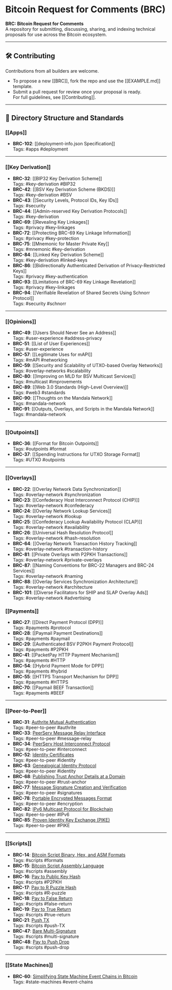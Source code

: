 # Bitcoin Request for Comments (BRC)

**BRC: Bitcoin Request for Comments**  
A repository for submitting, discussing, sharing, and indexing technical proposals for use across the Bitcoin ecosystem.

---

## 🛠 Contributing
Contributions from all builders are welcome.  
- To propose a new [[BRC]], fork the repo and use the [[EXAMPLE.md]] template.
- Submit a pull request for review once your proposal is ready.  
For full guidelines, see [[Contributing]].

---

## 📂 Directory Structure and Standards

### [[Apps]]
- **BRC-102**: [[deployment-info.json Specification]]  
  Tags: #apps #deployment

---

### [[Key Derivation]]
- **BRC-32**: [[BIP32 Key Derivation Scheme]]  
  Tags: #key-derivation #BIP32
- **BRC-42**: [[BSV Key Derivation Scheme (BKDS)]]  
  Tags: #key-derivation #BSV
- **BRC-43**: [[Security Levels, Protocol IDs, Key IDs]]  
  Tags: #security
- **BRC-44**: [[Admin-reserved Key Derivation Protocols]]  
  Tags: #key-derivation
- **BRC-69**: [[Revealing Key Linkages]]  
  Tags: #privacy #key-linkages
- **BRC-72**: [[Protecting BRC-69 Key Linkage Information]]  
  Tags: #privacy #key-protection
- **BRC-75**: [[Mnemonic for Master Private Key]]  
  Tags: #mnemonic #key-derivation
- **BRC-84**: [[Linked Key Derivation Scheme]]  
  Tags: #key-derivation #linked-keys
- **BRC-86**: [[Bidirectionally Authenticated Derivation of Privacy-Restricted Keys]]  
  Tags: #privacy #key-authentication
- **BRC-93**: [[Limitations of BRC-69 Key Linkage Revelation]]  
  Tags: #privacy #key-linkages
- **BRC-94**: [[Verifiable Revelation of Shared Secrets Using Schnorr Protocol]]  
  Tags: #security #schnorr

---

### [[Opinions]]
- **BRC-49**: [[Users Should Never See an Address]]  
  Tags: #user-experience #address-privacy
- **BRC-51**: [[List of User Experiences]]  
  Tags: #user-experience
- **BRC-57**: [[Legitimate Uses for mAPI]]  
  Tags: #mAPI #networking
- **BRC-59**: [[Security and Scalability of UTXO-based Overlay Networks]]  
  Tags: #overlay-networks #scalability
- **BRC-80**: [[Improving on MLD for BSV Multicast Services]]  
  Tags: #multicast #improvements
- **BRC-89**: [[Web 3.0 Standards (High-Level Overview)]]  
  Tags: #web3 #standards
- **BRC-90**: [[Thoughts on the Mandala Network]]  
  Tags: #mandala-network
- **BRC-91**: [[Outputs, Overlays, and Scripts in the Mandala Network]]  
  Tags: #mandala-network

---

### [[Outpoints]]
- **BRC-36**: [[Format for Bitcoin Outpoints]]  
  Tags: #outpoints #format
- **BRC-37**: [[Spending Instructions for UTXO Storage Format]]  
  Tags: #UTXO #outpoints

---

### [[Overlays]]
- **BRC-22**: [[Overlay Network Data Synchronization]]  
  Tags: #overlay-network #synchronization
- **BRC-23**: [[Confederacy Host Interconnect Protocol (CHIP)]]  
  Tags: #overlay-network #confederacy
- **BRC-24**: [[Overlay Network Lookup Services]]  
  Tags: #overlay-network #lookup
- **BRC-25**: [[Confederacy Lookup Availability Protocol (CLAP)]]  
  Tags: #overlay-network #availability
- **BRC-26**: [[Universal Hash Resolution Protocol]]  
  Tags: #overlay-network #hash-resolution
- **BRC-64**: [[Overlay Network Transaction History Tracking]]  
  Tags: #overlay-network #transaction-history
- **BRC-81**: [[Private Overlays with P2PKH Transactions]]  
  Tags: #overlay-network #private-overlays
- **BRC-87**: [[Naming Conventions for BRC-22 Managers and BRC-24 Services]]  
  Tags: #overlay-network #naming
- **BRC-88**: [[Overlay Services Synchronization Architecture]]  
  Tags: #overlay-network #architecture
- **BRC-101**: [[Diverse Facilitators for SHIP and SLAP Overlay Ads]]  
  Tags: #overlay-network #advertising

### [[Payments]]
- **BRC-27**: [[Direct Payment Protocol (DPP)]]  
  Tags: #payments #protocol
- **BRC-28**: [[Paymail Payment Destinations]]  
  Tags: #payments #paymail
- **BRC-29**: [[Authenticated BSV P2PKH Payment Protocol]]  
  Tags: #payments #P2PKH
- **BRC-41**: [[PacketPay HTTP Payment Mechanism]]  
  Tags: #payments #HTTP
- **BRC-54**: [[Hybrid Payment Mode for DPP]]  
  Tags: #payments #hybrid
- **BRC-55**: [[HTTPS Transport Mechanism for DPP]]  
  Tags: #payments #HTTPS
- **BRC-70**: [[Paymail BEEF Transaction]]  
  Tags: #payments #BEEF

---

### [[Peer-to-Peer]]
- **BRC-31**: [Authrite Mutual Authentication](https://github.com/bitcoin-sv/BRCs/blob/master/peer-to-peer/0031.md)  
  Tags: #peer-to-peer #authrite
- **BRC-33**: [PeerServ Message Relay Interface](https://github.com/bitcoin-sv/BRCs/blob/master/peer-to-peer/0033.md)  
  Tags: #peer-to-peer #message-relay
- **BRC-34**: [PeerServ Host Interconnect Protocol](https://github.com/bitcoin-sv/BRCs/blob/master/peer-to-peer/0034.md)  
  Tags: #peer-to-peer #interconnect
- **BRC-52**: [Identity Certificates](https://github.com/bitcoin-sv/BRCs/blob/master/peer-to-peer/0052.md)  
  Tags: #peer-to-peer #identity
- **BRC-63**: [Genealogical Identity Protocol](https://github.com/bitcoin-sv/BRCs/blob/master/peer-to-peer/0063.md)  
  Tags: #peer-to-peer #identity
- **BRC-68**: [Publishing Trust Anchor Details at a Domain](https://github.com/bitcoin-sv/BRCs/blob/master/peer-to-peer/0068.md)  
  Tags: #peer-to-peer #trust-anchor
- **BRC-77**: [Message Signature Creation and Verification](https://github.com/bitcoin-sv/BRCs/blob/master/peer-to-peer/0077.md)  
  Tags: #peer-to-peer #signatures
- **BRC-78**: [Portable Encrypted Messages Format](https://github.com/bitcoin-sv/BRCs/blob/master/peer-to-peer/0078.md)  
  Tags: #peer-to-peer #encryption
- **BRC-82**: [IPv6 Multicast Protocol for Blockchain](https://github.com/bitcoin-sv/BRCs/blob/master/peer-to-peer/0082.md)  
  Tags: #peer-to-peer #IPv6
- **BRC-85**: [Proven Identity Key Exchange (PIKE)](https://github.com/bitcoin-sv/BRCs/blob/master/peer-to-peer/0085.md)  
  Tags: #peer-to-peer #PIKE

---

### [[Scripts]]
- **BRC-14**: [Bitcoin Script Binary, Hex, and ASM Formats](https://github.com/bitcoin-sv/BRCs/blob/master/scripts/0014.md)  
  Tags: #scripts #formats
- **BRC-15**: [Bitcoin Script Assembly Language](https://github.com/bitcoin-sv/BRCs/blob/master/scripts/0015.md)  
  Tags: #scripts #assembly
- **BRC-16**: [Pay to Public Key Hash](https://github.com/bitcoin-sv/BRCs/blob/master/scripts/0016.md)  
  Tags: #scripts #P2PKH
- **BRC-17**: [Pay to R Puzzle Hash](https://github.com/bitcoin-sv/BRCs/blob/master/scripts/0017.md)  
  Tags: #scripts #R-puzzle
- **BRC-18**: [Pay to False Return](https://github.com/bitcoin-sv/BRCs/blob/master/scripts/0018.md)  
  Tags: #scripts #false-return
- **BRC-19**: [Pay to True Return](https://github.com/bitcoin-sv/BRCs/blob/master/scripts/0019.md)  
  Tags: #scripts #true-return
- **BRC-21**: [Push TX](https://github.com/bitcoin-sv/BRCs/blob/master/scripts/0021.md)  
  Tags: #scripts #push-TX
- **BRC-47**: [Bare Multi-Signature](https://github.com/bitcoin-sv/BRCs/blob/master/scripts/0047.md)  
  Tags: #scripts #multi-signature
- **BRC-48**: [Pay to Push Drop](https://github.com/bitcoin-sv/BRCs/blob/master/scripts/0048.md)  
  Tags: #scripts #push-drop

---

### [[State Machines]]
- **BRC-60**: [Simplifying State Machine Event Chains in Bitcoin](https://github.com/bitcoin-sv/BRCs/blob/master/state-machines/0060.md)  
  Tags: #state-machines #event-chains
